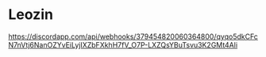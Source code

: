 # Leozin
https://discordapp.com/api/webhooks/379454820060364800/qyqo5dkCFcN7nVtj6NanOZYvEiLyjIXZbFXkhH7fV_O7P-LXZQsYBuTsvu3K2GMt4Ali
